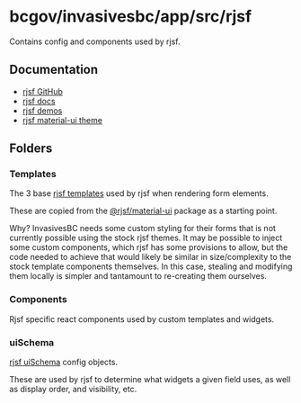 # bcgov/invasivesbc/app/src/rjsf

Contains config and components used by rjsf.

## Documentation

- [rjsf GitHub](https://github.com/rjsf-team/react-jsonschema-form)
- [rjsf docs](https://react-jsonschema-form.readthedocs.io/en/latest/)
- [rjsf demos](https://rjsf-team.github.io/react-jsonschema-form/)
- [rjsf material-ui theme](https://www.npmjs.com/package/@rjsf/material-ui)

## Folders

### Templates

The 3 base [rjsf templates](https://react-jsonschema-form.readthedocs.io/en/latest/advanced-customization/custom-templates/) used by rjsf when rendering form elements.

These are copied from the [@rjsf/material-ui](https://www.npmjs.com/package/@rjsf/material-ui) package as a starting point.

Why? InvasivesBC needs some custom styling for their forms that is not currently possible using the stock rjsf themes. It may be possible to inject some custom components, which rjsf has some provisions to allow, but the code needed to achieve that would likely be similar in size/complexity to the stock template components themselves. In this case, stealing and modifying them locally is simpler and tantamount to re-creating them ourselves.

### Components

Rjsf specific react components used by custom templates and widgets.

### uiSchema

[rjsf uiSchema](https://react-jsonschema-form.readthedocs.io/en/latest/api-reference/uiSchema/) config objects.

These are used by rjsf to determine what widgets a given field uses, as well as display order, and visibility, etc.
